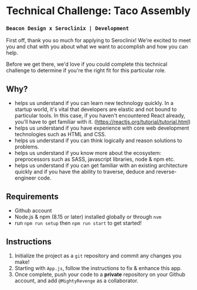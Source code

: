 # Technical Challenge: Taco Assembly
### `Beacon Design x Seroclinix | Development`

First off, thank you so much for applying to Seroclinix! We're excited to meet you and chat with you about what we want to accomplish and how you can help.

Before we get there, we'd love if you could complete this technical challenge to determine if you're the right fit for this particular role.

## Why?
- helps us understand if you can learn new technology quickly. In a startup world, it's vital that developers are elastic and not bound to particular tools. In this case, if you haven't encountered React already, you'll have to get familiar with it. (https://reactjs.org/tutorial/tutorial.html)
- helps us understand if you have experience with core web development technologies such as HTML and CSS.
- helps us understand if you can think logically and reason solutions to problems.
- helps us understand if you know more about the ecosystem: preprocessors such as SASS, javascript libraries, node & npm etc.
- helps us understand if you can get familiar with an existing architecture quickly and if you have the ability to traverse, deduce and reverse-engineer code.

## Requirements
- Github account
- Node.js & npm (8.15 or later) installed globally or through `nvm`
- run `npm run setup` then `npm run start` to get started!

## Instructions
1. Initialize the project as a `git` repository and commit any changes you make!
2. Starting with `App.js`, follow the instructions to fix & enhance this app.
3. Once complete, push your code to a **private** repository on your Github account, and add `@MightyRevenge` as a collaborator.
